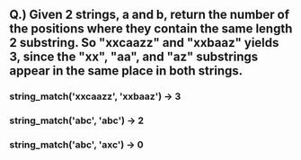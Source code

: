 ## Q.) Given 2 strings, a and b, return the number of the positions where they contain the same length 2 substring. So "xxcaazz" and "xxbaaz" yields 3, since the "xx", "aa", and "az" substrings appear in the same place in both strings.

### string_match('xxcaazz', 'xxbaaz') → 3

### string_match('abc', 'abc') → 2

### string_match('abc', 'axc') → 0
